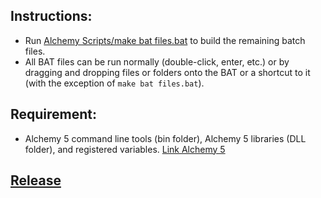 ## Instructions:
- Run [Alchemy Scripts/make bat files.bat](https://github.com/ak2yny/Marvel-Mods-Batch-Scripts/blob/ab0886ad7be70794abb34c7c71c31754604ba0cd/Alchemy%20Scripts/make%20bat%20files.bat) to build the remaining batch files.
- All BAT files can be run normally (double-click, enter, etc.) or by dragging and dropping files or folders onto the BAT or a shortcut to it (with the exception of `make bat files.bat`).

## Requirement:
- Alchemy 5 command line tools (bin folder), Alchemy 5 libraries (DLL folder), and registered variables. [Link Alchemy 5](https://marvelmods.com/forum/index.php/topic,11158.msg202243.html#msg202243)

## [Release](https://marvelmods.com/forum/index.php/topic,10969.msg200476.html#msg200476)
